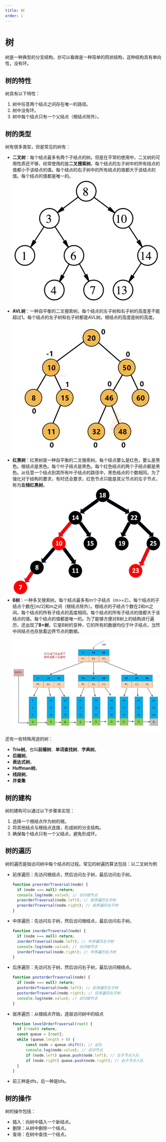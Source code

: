 ```yaml
---
title: 树
order: 1
---
```



# 树
树是一种典型的分支结构，亦可以看做是一种简单的网状结构，这种结构具有单向性，没有环。

## 树的特性
树具有以下特性：
1. 树中任意两个结点之间存在唯一的路径。
2. 树中没有环。
3. 树中每个结点只有一个父结点（根结点除外）。

## 树的类型
树有很多类型，但是常见的树有：
+ **二叉树**：每个结点最多有两个子结点的树。但是在平常的使用中，二叉树的可用性质还不够，经常使用的是**二叉搜索树**。每个结点的左子树中的所有结点的值都小于该结点的值。每个结点的右子树中的所有结点的值都大于该结点的值。每个结点的值都是唯一的。
  ![binary-tree](binary-tree.png)
+ **AVL树**：一种自平衡的二叉搜索树。每个结点的左子树和右子树的高度差不能超过1。每个结点的左子树和右子树都是AVL树。根结点的高度是树的高度。
  ![avl-tree](avl-tree.png)
+ **红黑树**：红黑树是一种自平衡的二叉搜索树。每个结点要么是红色，要么是黑色。根结点是黑色。每个叶子结点是黑色。每个红色结点的两个子结点都是黑色。从任意一个结点到其所有叶子结点的路径中，黑色结点的个数相同。为了强化对于结构的要求，有时还会要求，红色节点只能是其父节点的左子节点，称为**左倾红黑树**。
  ![rbtree](rbtree.png)
+ **B树**：一种多叉搜索树。每个结点最多有m个子结点（m>=2）。每个结点的子结点个数在[m/2]和m之间（根结点除外）。根结点的子结点个数在2和m之间。每个结点的所有子结点的高度相同。每个结点的所有子结点的值都大于该结点的值。每个结点的值都是唯一的。为了能够方便对B树上的结构进行遍历，还出现了**B+树**，它是B树的变种，它的所有的数据均位于叶子结点，当然中间结点也存放着边界节点的数据。
  ![b+ tree](b+.png)

还有一些特殊用途的树：
+ **Trie树**。也叫**前缀树**、**单词查找树**、**字典树**。
+ **后缀树**。
+ **表达式树**。
+ **Huffman树**。
+ **线段树**。
+ **并查集**

## 树的建构
树的建构可以通过以下步骤来实现：
1. 选择一个根结点作为树的根。
2. 将其他结点与根结点连接，形成树的分支结构。
3. 确保每个结点只有一个父结点，避免形成环。

## 树的遍历
树的遍历是指访问树中每个结点的过程。常见的树遍历算法包括：以二叉树为例
+ 前序遍历：先访问根结点，然后访问左子树，最后访问右子树。
  ```js
  function preorderTraversal(node) {
    if (node === null) return;
    console.log(node.value); // 访问根节点
    preorderTraversal(node.left); // 前序遍历左子树
    preorderTraversal(node.right); // 前序遍历右子树
  }
  ```
+ 中序遍历：先访问左子树，然后访问根结点，最后访问右子树。
  ```js
  function inorderTraversal(node) {
    if (node === null) return;
    inorderTraversal(node.left); // 中序遍历左子树
    console.log(node.value); // 访问根节点
    inorderTraversal(node.right); // 中序遍历右子树
  }
  ```
+ 后序遍历：先访问左子树，然后访问右子树，最后访问根结点。
  ```js
  function postorderTraversal(node) {
    if (node === null) return;
    postorderTraversal(node.left); // 后序遍历左子树
    postorderTraversal(node.right); // 后序遍历右子树
    console.log(node.value); // 访问根节点
  }
  ```
+ 层序遍历：从根结点开始，逐层访问树中的结点
  ```js
  function levelOrderTraversal(root) {
    if (!root) return;
    const queue = [root];
    while (queue.length > 0) {
        const node = queue.shift(); // 出队
        console.log(node.value); // 访问节点
        if (node.left) queue.push(node.left); // 左子节点入队
        if (node.right) queue.push(node.right); // 右子节点入队
    }
  }
  ```
- 前三种是dfs，后一种是bfs。

## 树的操作
树的操作包括：
+ 插入：向树中插入一个新结点。
+ 删除：从树中删除一个结点。
+ 查询：在树中查找一个结点。
